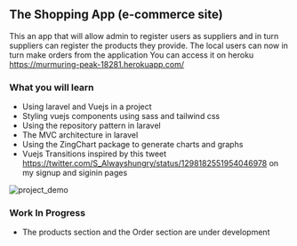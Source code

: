 ## The Shopping App (e-commerce site)
This an app that will allow admin to register users as suppliers and in turn suppliers can register the products they provide.
The local users can now in turn make orders from the application
You can access it on heroku https://murmuring-peak-18281.herokuapp.com/

### What you will learn
- Using laravel and Vuejs in a project
- Styling vuejs components using sass and tailwind css
- Using the repository pattern in laravel
- The MVC architecture in laravel
- Using the ZingChart package to generate charts and graphs
- Vuejs Transitions inspired by this tweet https://twitter.com/S_Alwayshungry/status/1298182551954046978 on my signup and siginin pages

![project_demo](https://user-images.githubusercontent.com/34396651/117752037-c6436280-b21e-11eb-8693-13487963cb09.gif)

### Work In Progress
- The products section and the Order section are under development
